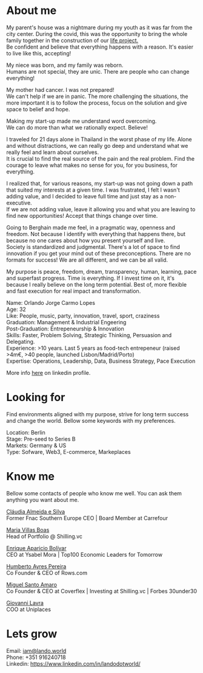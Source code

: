 # About me
My parent's house was a nightmare during my youth as it was far from the city center. During the covid, this was the opportunity to bring the whole family together in the construction of our <a href="https://www.instagram.com/epicoshouse/">life project.</a> <br>
Be confident and believe that everything happens with a reason. It's easier to live like this, accepting!

My niece was born, and my family was reborn. <br>
Humans are not special, they are unic. There are people who can change everything!

My mother had cancer. I was not prepared!<br>
We can't help if we are in panic. The more challenging the situations, the more important it is to follow the process, focus on the solution and give space to belief and hope.

Making my start-up made me understand word overcoming.<br>
We can do more than what we rationally expect. Believe!

I traveled for 21 days alone in Thailand in the worst phase of my life. Alone and without distractions, we can really go deep and understand what we really feel and learn about ourselves.<br>
It is crucial to find the real source of the pain and the real problem. Find the courage to leave what makes no sense for you, for you business, for everything.

I realized that, for various reasons, my start-up was not going down a path that suited my interests at a given time. I was frustrated, I felt I wasn't adding value, and I decided to leave full time and just stay as a non-executive.<br>
If we are not adding value, leave it allowing you and what you are leaving to find new opportunities! Accept that things change over time.

Going to Berghain made me feel, in a pragmatic way, openness and freedom. Not because I identify with everything that happens there, but because no one cares about how you present yourself and live.<br>
Society is standardized and judgmental. There's a lot of space to find innovation if you get your mind out of these preconceptions. There are no formats for success! We are all different, and we can be all valid.

My purpose is peace, freedom, dream, transparency, human, learning, pace and superfast progress. Time is everything. If I invest time on it, it's because I really believe on the long term potential. Best of, more flexible and fast execution for real impact and transformation.

Name: Orlando Jorge Carmo Lopes <br> 
Age: 32 <br>
Like: People, music, party, innovation, travel, sport, craziness <br>
Graduation: Management & Industrial Engeering <br>
Post-Graduation: Entrepeneurship & Innovation <br>
Skills: Faster, Problem Solving, Strategic Thinking, Persuasion and Delegating. <br>
Experience: >10 years. Last 5 years as food-tech entrepeneur (raised >4m€, >40 people, launched Lisbon/Madrid/Porto) <br>
Expertise: Operations, Leadership, Data, Business Strategy, Pace Execution

More info <a href="https://www.linkedin.com/in/landodotworld/">here</a> on linkedin profile.

# Looking for
Find environments aligned with my purpose, strive for long term success and change the world. Bellow some keywords with my preferences.

Location: Berlin <br>
Stage: Pre-seed to Series B <br>
Markets: Germany & US <br>
Type: Sofware, Web3, E-commerce, Markeplaces <br>

# Know me
Bellow some contacts of people who know me well. You can ask them anything you want about me.

<a href="https://www.linkedin.com/in/claudia-almeidasilva/">Cláudia Almeida e Silva</a> <br>
Former Fnac Southern Europe CEO | Board Member at Carrefour

<a href="https://www.linkedin.com/in/mariapvillasboas//">Maria Villas Boas</a> <br>
Head of Portfolio @ Shilling.vc

<a href="https://www.linkedin.com/in/enriqueapariciobolivar/">Enrique Aparicio Bolívar</a> <br>
CEO at Ysabel Mora | Top100 Economic Leaders for Tomorrow

<a href="https://www.linkedin.com/in/humbertoayrespereira/">Humberto Ayres Pereira</a> <br>
Co Founder & CEO of Rows.com

<a href="https://www.linkedin.com/in/miguelsantoamaro/">Miguel Santo Amaro</a> <br>
Co Founder & CEO at Coverflex | Investing at Shilling.vc | Forbes 30under30

<a href="https://www.linkedin.com/in/giovanni-lavra-12b40457/">Giovanni Lavra</a> <br>
COO at Uniplaces



# Lets grow
Email: iam@lando.world <br>
Phone: +351 916240718 <br>
Linkedin: https://www.linkedin.com/in/landodotworld/









